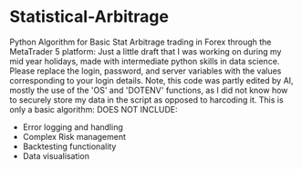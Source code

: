 # Statistical-Arbitrage
Python Algorithm for Basic Stat Arbitrage trading in Forex through the MetaTrader 5 platform:
Just a little draft that I was working on during my mid year holidays, made with intermediate python skills in data science.
Please replace the login, password, and server variables with the values corresponding to your login details.
Note, this code was partly edited by AI, mostly the use of the 'OS' and 'DOTENV' functions, as I did not know how to securely store my data in the script as opposed to harcoding it. 
This is only a basic algorithm:
DOES NOT INCLUDE:
- Error logging and handling
- Complex Risk management
- Backtesting functionality
- Data visualisation
